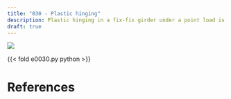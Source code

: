 ```yaml
---
title: "030 - Plastic hinging"
description: Plastic hinging in a fix-fix girder under a point load is simulated using J2 plasticity.
draft: true
---
```


![](img/e0030.png)

{{< fold e0030.py python >}}

# References

<div id="bibliography-list"></div>

